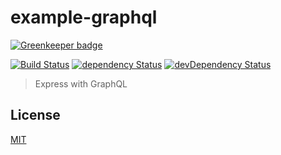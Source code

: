 # example-graphql

[![Greenkeeper badge](https://badges.greenkeeper.io/lgaticaq/example-graphql.svg)](https://greenkeeper.io/)

[![Build Status](https://img.shields.io/travis/lgaticaq/example-graphql.svg?style=flat-square)](https://travis-ci.org/lgaticaq/example-graphql)
[![dependency Status](https://img.shields.io/david/lgaticaq/example-graphql.svg?style=flat-square)](https://david-dm.org/lgaticaq/example-graphql#info=dependencies)
[![devDependency Status](https://img.shields.io/david/dev/lgaticaq/example-graphql.svg?style=flat-square)](https://david-dm.org/lgaticaq/example-graphql#info=devDependencies)

> Express with GraphQL

## License

[MIT](https://tldrlegal.com/license/mit-license)
